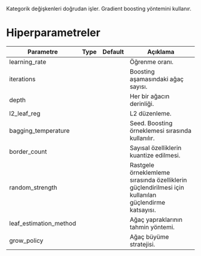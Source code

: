 Kategorik değişkenleri doğrudan işler. Gradient boosting yöntemini kullanır.

# Hiperparametreler

| Parametre | Type | Default | Açıklama |
| ---- | ---- | ---- | ---- |
| learning_rate |  |  | Öğrenme oranı. |
| iterations |  |  | Boosting aşamasındaki ağaç sayısı. |
| depth |  |  | Her bir ağacın derinliği. |
| l2_leaf_reg |  |  | L2 düzenleme. |
| bagging_temperature |  |  | Seed. Boosting örneklemesi sırasında kullanılır. |
| border_count |  |  | Sayısal özelliklerin kuantize edilmesi. |
| random_strength |  |  | Rastgele örneklemleme sırasında özelliklerin güçlendirilmesi için kullanılan güçlendirme katsayısı. |
| leaf_estimation_method |  |  | Ağaç yapraklarının tahmin yöntemi. |
| grow_policy |  |  | Ağaç büyüme stratejisi. |
